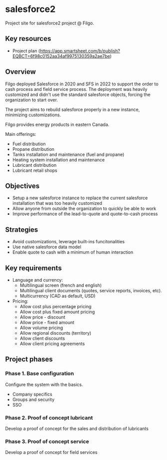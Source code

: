 # salesforce2
Project site for salesforce2 project @ Filgo. 

## Key resources
- Project plan (https://app.smartsheet.com/b/publish?EQBCT=6f98c0152aa34af9975130359a2ae7be)


## Overview
Filgo deployed Salesforce in 2020 and SFS in 2022 to support the order to cash process and field service process. 
The deployment was heavily customized and didn't use the standard salesforce objects, forcing the organization to start over. 

The project aims to rebuild salesforce properly in a new instance, minimizing customizations.  

Filgo provides energy products in eastern Canada. 

Main offerings:
- Fuel distribution
- Propane distribution
- Tanks installation and maintenance (fuel and propane)
- Heating system installation and maintenance
- Lubricant distribution
- Lubricant retail shops


## Objectives
- Setup a new salesforce instance to replace the current salesforce installation that was too heavily customized
- Allow anyone from outside the organization to quickly be able to work
- Improve performance of the lead-to-quote and quote-to-cash process 

## Strategies
- Avoid customizations, leverage built-ins funcitonalities
- Use native salesforce data model
- Enable quote to cash with a minimum of human interaction

## Key requirements
- Language and currency:
  - Multilingual screen (french and english)
  - Multilingual client documents (quotes, service reports, invoices, etc). 
  - Multicurrency (CAD as default, USD)
- Pricing:
  - Allow cost plus percentage pricing
  - Allow cost plus fixed amount pricing
  - Allow price - discount
  - Allow price - fixed amount
  - Allow volume pricing
  - Allow regional discounts (territory)
  - Allow client discounts
  - Allow client pricing agreements

## Project phases
### Phase 1. Base configuration
Configure the system with the basics.
- Company specifics
- Groups and security
- SSO

### Phase 2. Proof of concept lubricant
Develop a proof of concept for the sales and distribution of lubricants

### Phase 3. Proof of concept service
Develop a proof of concept for field services

